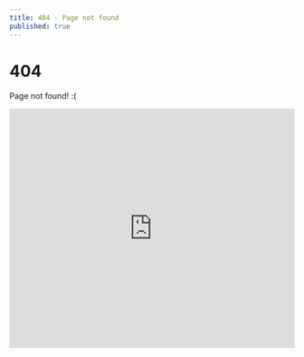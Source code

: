 ```yaml
---
title: 404 - Page not found
published: true
---
```


# 404

Page not found! :(

<div style="width:100%;height:0;padding-bottom:84%;position:relative;"><iframe src="https://giphy.com/embed/9J7tdYltWyXIY" width="100%" height="100%" style="position:absolute" frameBorder="0" class="giphy-embed" allowFullScreen></iframe></div>
